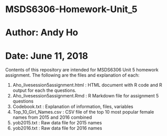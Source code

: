 # MSDS6306-Homework-Unit_5
# Author: Andy Ho
# Date: June 11, 2018

Contents of this repository are intended for MSDS6306 Unit 5 homework assignment.  The following are the files and explanation of each:
  1. Aho_livesession5assignment.html : HTML document with R code and R output for each the questions.
  2. Aho_livesession5assignment.Rmd  : R Markdown file for assignment 5 questions
  3. Codebook.txt                    : Explanation of information, files, variables
  4. Top_10_Girl_Names.csv           : CSV file of the top 10 most popular female names from 2015 and 2016 combined
  5. yob2015.txt                     : Raw data file for 2015 names
  6. yob2016.txt                     : Raw data file for 2016 names
